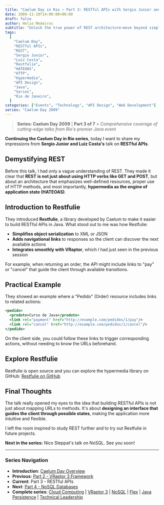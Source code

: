 ```yaml
---
title: "Caelum Day in Rio – Part 3: RESTful APIs with Sergio Junior and Luiz Costa"
date: 2009-11-10T14:00:00+00:00
draft: false
author: Helio Medeiros
subtitle: "Unlock the true power of REST architecture—move beyond simple HTTP APIs to discover HATEOAS and hypermedia-driven design that makes web services truly self-describing and evolvable"
tags:
  [
    "Caelum Day",
    "RESTful APIs",
    "REST",
    "Sergio Junior",
    "Luiz Costa",
    "Restfulie",
    "HATEOAS",
    "HTTP",
    "Hypermedia",
    "API Design",
    "Java",
    "Series",
    "Rio de Janeiro",
  ]
categories: ["Events", "Technology", "API Design", "Web Development"]
series: "Caelum Day 2009"
---
```


> **Series: Caelum Day 2009** | **Part 3 of 7** > _Comprehensive coverage of cutting-edge talks from Rio's premier Java event_

**Continuing the Caelum Day in Rio series**, today I want to share my impressions from **Sergio Junior and Luiz Costa's** talk on **RESTful APIs**.

## Demystifying REST

Before this talk, I had only a vague understanding of REST. They made it clear that **REST is not just about using HTTP verbs like GET and POST**, but about an architecture that emphasizes well-defined resources, proper use of HTTP methods, and most importantly, **hypermedia as the engine of application state (HATEOAS)**.

## Introduction to Restfulie

They introduced **Restfulie**, a library developed by Caelum to make it easier to build RESTful APIs in Java. What stood out to me was how Restfulie:

- **Simplifies object serialization** to XML or JSON
- **Adds navigational links** to responses so the client can discover the next available actions
- **Integrates smoothly with VRaptor**, which I had just seen in the previous session

For example, when returning an order, the API might include links to "pay" or "cancel" that guide the client through available transitions.

## Practical Example

They showed an example where a "Pedido" (Order) resource includes links to related actions:

```xml
<pedido>
  <produto>Curso de Java</produto>
  <link rel="payment" href="http://example.com/pedidos/1/pay"/>
  <link rel="cancel" href="http://example.com/pedidos/1/cancel"/>
</pedido>
```

On the client side, you could follow these links to trigger corresponding actions, without needing to know the URLs beforehand.

## Explore Restfulie

Restfulie is open source and you can explore the hypermedia library on GitHub:
[Restfulie on GitHub](https://github.com/caelum/restfulie)

## Final Thoughts

The talk really opened my eyes to the idea that building RESTful APIs is not just about mapping URLs to methods. It's about **designing an interface that guides the client through possible states**, making the application more intuitive and flexible.

I left the room inspired to study REST further and to try out Restfulie in future projects.

**Next in the series:** Nico Steppat's talk on NoSQL. See you soon!

---

### **Series Navigation**

- **Introduction**: [Caelum Day Overview](../2009-11-07-caelum-day-intro/)
- **Previous**: [Part 2 - VRaptor 3 Framework](../2009-11-09-caelum-day-part2-vraptor3/)
- **Current**: Part 3 - RESTful APIs
- **Next**: [Part 4 - NoSQL Databases](../2009-11-11-caelum-day-part4-nosql/)
- **Complete series**: [Cloud Computing](../2009-11-08-caelum-day-part1-cloud-fabio-kung/) | [VRaptor 3](../2009-11-09-caelum-day-part2-vraptor3/) | [NoSQL](../2009-11-11-caelum-day-part4-nosql/) | [Flex](../2009-11-12-caelum-day-part5-flex/) | [Java Persistence](../2009-11-13-caelum-day-part6-java-persistence/) | [Technical Leadership](../2009-11-14-caelum-day-final-leadership-phillip-calcado/)
